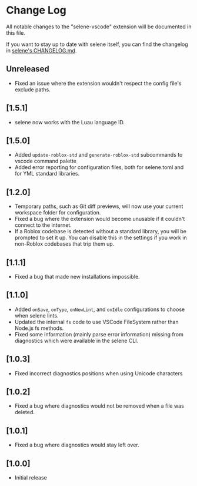 # Change Log

All notable changes to the "selene-vscode" extension will be documented in this file.

If you want to stay up to date with selene itself, you can find the changelog in [selene's CHANGELOG.md](https://github.com/Kampfkarren/selene/blob/master/CHANGELOG.md).

## Unreleased
- Fixed an issue where the extension wouldn't respect the config file's exclude paths.

## [1.5.1]
- selene now works with the Luau language ID.

## [1.5.0]
- Added `update-roblox-std` and `generate-roblox-std` subcommands to vscode command palette
- Added error reporting for configuration files, both for selene.toml and for YML standard libraries.

## [1.2.0]
- Temporary paths, such as Git diff previews, will now use your current workspace folder for configuration.
- Fixed a bug where the extension would become unusable if it couldn't connect to the internet.
- If a Roblox codebase is detected without a standard library, you will be prompted to set it up. You can disable this in the settings if you work in non-Roblox codebases that trip them up.

## [1.1.1]
- Fixed a bug that made new installations impossible.

## [1.1.0]
- Added `onSave`, `onType`, `onNewLint`, and `onIdle` configurations to choose when selene lints.
- Updated the internal `fs` code to use VSCode FileSystem rather than Node.js fs methods.
- Fixed some information (mainly parse error information) missing from diagnostics which were available in the selene CLI.

## [1.0.3]
- Fixed incorrect diagnostics positions when using Unicode characters

## [1.0.2]
- Fixed a bug where diagnostics would not be removed when a file was deleted.

## [1.0.1]
- Fixed a bug where diagnostics would stay left over.

## [1.0.0]
- Initial release